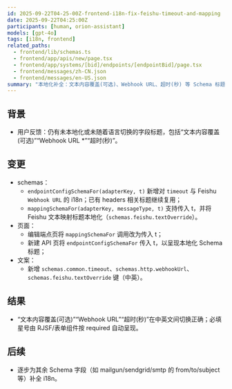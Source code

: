 ```yaml
---
id: 2025-09-22T04-25-00Z-frontend-i18n-fix-feishu-timeout-and-mapping
date: 2025-09-22T04:25:00Z
participants: [human, orion-assistant]
models: [gpt-4o]
tags: [i18n, frontend]
related_paths:
  - frontend/lib/schemas.ts
  - frontend/app/apis/new/page.tsx
  - frontend/app/systems/[bid]/endpoints/[endpointBid]/page.tsx
  - frontend/messages/zh-CN.json
  - frontend/messages/en-US.json
summary: "本地化补全：文本内容覆盖(可选)、Webhook URL、超时(秒) 等 Schema 标题"
---
```


## 背景

- 用户反馈：仍有未本地化或未随着语言切换的字段标题，包括“文本内容覆盖(可选)”“Webhook URL \*”“超时(秒)”。

## 变更

- schemas：
  - `endpointConfigSchemaFor(adapterKey, t)` 新增对 `timeout` 与 Feishu `Webhook URL` 的 i18n；已有 headers 相关标题继续复用；
  - `mappingSchemaFor(adapterKey, messageType, t)` 支持传入 t，并将 Feishu 文本映射标题本地化（`schemas.feishu.textOverride`）。
- 页面：
  - 编辑端点页将 `mappingSchemaFor` 调用改为传入 t；
  - 新建 API 页将 `endpointConfigSchemaFor` 传入 t，以呈现本地化 Schema 标题；
- 文案：
  - 新增 `schemas.common.timeout`、`schemas.http.webhookUrl`、`schemas.feishu.textOverride` 键（中英）。

## 结果

- “文本内容覆盖(可选)”“Webhook URL”“超时(秒)”在中英文间切换正确；必填星号由 RJSF/表单组件按 required 自动呈现。

## 后续

- 逐步为其余 Schema 字段（如 mailgun/sendgrid/smtp 的 from/to/subject 等）补全 i18n。
